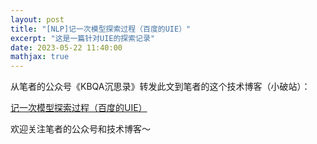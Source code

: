 ```yaml
---
layout: post
title: "[NLP]记一次模型探索过程（百度的UIE）"
excerpt: "这是一篇针对UIE的探索记录"
date: 2023-05-22 11:40:00
mathjax: true
---
```


从笔者的公众号《KBQA沉思录》转发此文到笔者的这个技术博客（小破站）：

[记一次模型探索过程（百度的UIE）](https://mp.weixin.qq.com/s?__biz=MzU2MTY2ODEzNA==&mid=2247484211&idx=1&sn=87add0b1707afe88c19aa0591b021dc7&chksm=fc740a7acb03836cb17fb58e59d8930ac414eb2ee5b1024c5509181f28686d988b0d03c78c07&token=1793488826&lang=zh_CN#rd)


欢迎关注笔者的公众号和技术博客～

